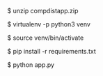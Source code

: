 $ unzip compdistapp.zip

$ virtualenv -p python3 venv

$ source venv/bin/activate

$ pip install -r requirements.txt

$ python app.py
